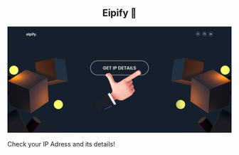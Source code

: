<h2 align="center">
  Eipify 📶
</h2>

![Eipify](src/img/eipify_thumbnail.jpg)

<p>Check your IP Adress and its details!</p>
